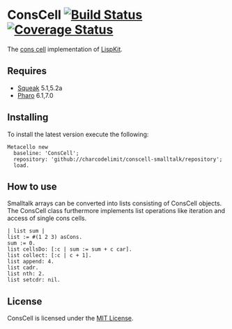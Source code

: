 # ConsCell [![Build Status][travis_b]][travis_url] [![Coverage Status][coveralls_b]][coveralls_url]

The [cons
cell](http://www.lispworks.com/documentation/lw70/CLHS/Body/26_glo_c.htm#cons)
implementation of [LispKit](http://map.squeak.org/package/656e63b6-3322-45cf-8e0a-97b2a3ce20ac/default).

## Requires

* [Squeak](http://www.squeak.org) 5.1,5.2a
* [Pharo](http://pharo.org/) 6.1,7.0

## Installing

To install the latest version execute the following:

```Smalltalk
Metacello new
  baseline: 'ConsCell';
  repository: 'github://charcodelimit/conscell-smalltalk/repository';
  load.
```

## How to use

Smalltalk arrays can be converted into lists consisting of ConsCell objects.
The ConsCell class furthermore implements list operations like iteration and
access of single cons cells.

```Smalltalk
| list sum |
list := #(1 2 3) asCons.
sum := 0.
list cellsDo: [:c | sum := sum + c car].
list collect: [:c | c + 1].
list append: 4.
list cadr.
list nth: 2.
list setcdr: nil.
```

## License

ConsCell is licensed under the [MIT License](https://opensource.org/licenses/MIT).


[travis_b]: https://travis-ci.org/charcodelimit/conscell-smalltalk.svg?branch=master
[travis_url]: https://travis-ci.org/charcodelimit/conscell-smalltalk
[coveralls_b]: https://coveralls.io/repos/github/charcodelimit/conscell-smalltalk/badge.svg?branch=master
[coveralls_url]: https://coveralls.io/github/charcodelimit/conscell-smalltalk?branch=master
